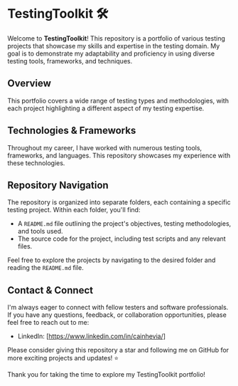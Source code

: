 # TestingToolkit 🛠️

Welcome to **TestingToolkit**! This repository is a portfolio of various testing projects that showcase my skills and expertise in the testing domain. My goal is to demonstrate my adaptability and proficiency in using diverse testing tools, frameworks, and techniques.

## Overview

This portfolio covers a wide range of testing types and methodologies, with each project highlighting a different aspect of my testing expertise.

## Technologies & Frameworks

Throughout my career, I have worked with numerous testing tools, frameworks, and languages. This repository showcases my experience with these technologies.

## Repository Navigation

The repository is organized into separate folders, each containing a specific testing project. Within each folder, you'll find:

- A `README.md` file outlining the project's objectives, testing methodologies, and tools used.
- The source code for the project, including test scripts and any relevant files.

Feel free to explore the projects by navigating to the desired folder and reading the `README.md` file.

## Contact & Connect

I'm always eager to connect with fellow testers and software professionals. If you have any questions, feedback, or collaboration opportunities, please feel free to reach out to me:

- LinkedIn: [https://www.linkedin.com/in/cainhevia/]

Please consider giving this repository a star and following me on GitHub for more exciting projects and updates! ⭐️

Thank you for taking the time to explore my TestingToolkit portfolio!
